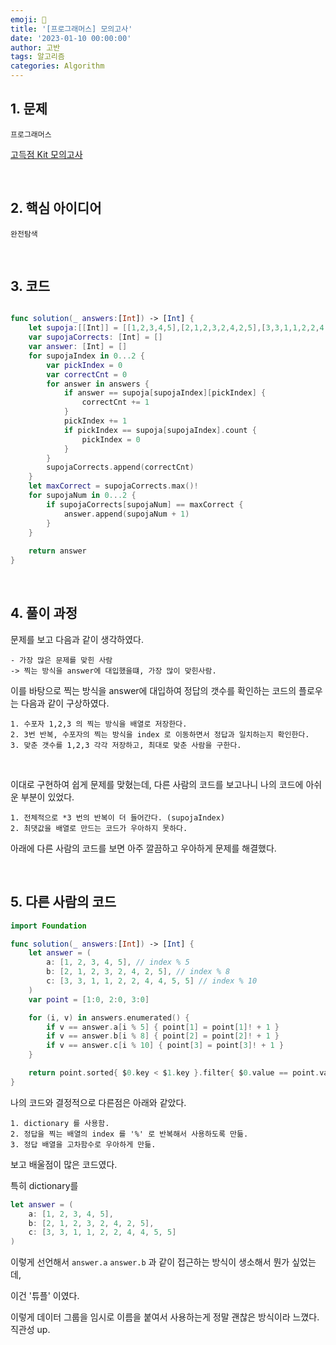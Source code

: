 ```yaml
---
emoji: 🧶
title: '[프로그래머스] 모의고사'
date: '2023-01-10 00:00:00'
author: 고반
tags: 알고리즘
categories: Algorithm
---
```


## 1. 문제

`프로그래머스`

[고득점 Kit 모의고사](https://school.programmers.co.kr/learn/courses/30/lessons/42840)


<br/>

## 2. 핵심 아이디어

`완전탐색`

<br/>

## 3. 코드

```swift

func solution(_ answers:[Int]) -> [Int] {
    let supoja:[[Int]] = [[1,2,3,4,5],[2,1,2,3,2,4,2,5],[3,3,1,1,2,2,4,4,5,5]]
    var supojaCorrects: [Int] = []
    var answer: [Int] = []
    for supojaIndex in 0...2 {
        var pickIndex = 0
        var correctCnt = 0
        for answer in answers {
            if answer == supoja[supojaIndex][pickIndex] {
                correctCnt += 1
            }
            pickIndex += 1
            if pickIndex == supoja[supojaIndex].count {
                pickIndex = 0
            }
        }
        supojaCorrects.append(correctCnt)
    }
    let maxCorrect = supojaCorrects.max()!
    for supojaNum in 0...2 {
        if supojaCorrects[supojaNum] == maxCorrect {
            answer.append(supojaNum + 1)
        }
    }
    
    return answer
}

```

<br/>

## 4. 풀이 과정

문제를 보고 다음과 같이 생각하였다.

    - 가장 많은 문제를 맞힌 사람
    -> 찍는 방식을 answer에 대입했을떄, 가장 많이 맞힌사람.

이를 바탕으로 찍는 방식을 answer에 대입하여 정답의 갯수를 확인하는 코드의 플로우는 다음과 같이 구상하였다.
    
    1. 수포자 1,2,3 의 찍는 방식을 배열로 저장한다.
    2. 3번 반복, 수포자의 찍는 방식을 index 로 이동하면서 정답과 일치하는지 확인한다.
    3. 맞춘 갯수를 1,2,3 각각 저장하고, 최대로 맞춘 사람을 구한다.

<br/>

이대로 구현하여 쉽게 문제를 맞혔는데, 다른 사람의 코드를 보고나니 나의 코드에 아쉬운 부분이 있었다.
    
    1. 전체적으로 *3 번의 반복이 더 들어간다. (supojaIndex)
    2. 최댓값을 배열로 만드는 코드가 우아하지 못하다.

아래에 다른 사람의 코드를 보면 아주 깔끔하고 우아하게 문제를 해결했다.



<br/>

## 5. 다른 사람의 코드

```swift
import Foundation

func solution(_ answers:[Int]) -> [Int] {
    let answer = (
        a: [1, 2, 3, 4, 5], // index % 5
        b: [2, 1, 2, 3, 2, 4, 2, 5], // index % 8
        c: [3, 3, 1, 1, 2, 2, 4, 4, 5, 5] // index % 10
    )
    var point = [1:0, 2:0, 3:0]

    for (i, v) in answers.enumerated() {
        if v == answer.a[i % 5] { point[1] = point[1]! + 1 }
        if v == answer.b[i % 8] { point[2] = point[2]! + 1 }
        if v == answer.c[i % 10] { point[3] = point[3]! + 1 }
    }

    return point.sorted{ $0.key < $1.key }.filter{ $0.value == point.values.max() }.map{ $0.key }
}

```

나의 코드와 결정적으로 다른점은 아래와 같았다.

    1. dictionary 를 사용함.
    2. 정답을 찍는 배열의 index 를 '%' 로 반복해서 사용하도록 만듦.
    3. 정답 배열을 고차함수로 우아하게 만듦.

보고 배울점이 많은 코드였다.

특히 dictionary를 

```swift
let answer = (
    a: [1, 2, 3, 4, 5],
    b: [2, 1, 2, 3, 2, 4, 2, 5], 
    c: [3, 3, 1, 1, 2, 2, 4, 4, 5, 5] 
)
```

이렇게 선언해서 `answer.a` `answer.b` 과 같이 접근하는 방식이 생소해서 뭔가 싶었는데,  

이건 '튜플' 이였다. 

이렇게 데이터 그룹을 임시로 이름을 붙여서 사용하는게 정말 괜찮은 방식이라 느꼈다. 직관성 up.


<br/>


```toc

```
